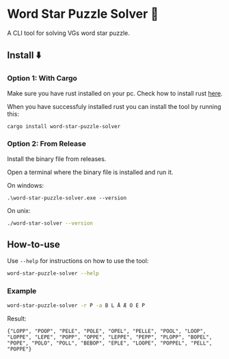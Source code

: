 # Word Star Puzzle Solver 🧩

A CLI tool for solving VGs word star puzzle.

## Install ⬇️

### Option 1: With Cargo

Make sure you have rust installed on your pc. Check how to install rust [here](https://www.rust-lang.org/tools/install).

When you have successfuly installed rust you can install the tool by running this:

```sh
cargo install word-star-puzzle-solver
```

### Option 2: From Release

Install the binary file from releases.

Open a terminal where the binary file is installed and run it.

On windows:

```shell
.\word-star-puzzle-solver.exe --version
```

On unix:

```sh
./word-star-solver --version
```

## How-to-use

Use `--help` for instructions on how to use the tool:

```sh
word-star-puzzle-solver --help
```

### Example

```sh
word-star-puzzle-solver -r P -a B L Å Æ O E P
```

Result:

```text
{"LOPP", "POOP", "PELE", "POLE", "OPEL", "PELLE", "POOL", "LOOP", "LOPPE", "LEPE", "POPP", "OPPE", "LEPPE", "PEPP", "PLOPP", "BOPEL", "POPE", "POLO", "POLL", "BEBOP", "EPLE", "LOOPE", "POPPEL", "PELL", "POPPE"}
```
